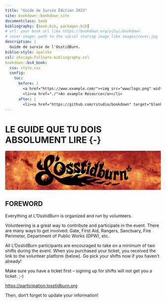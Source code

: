 ```yaml
--- 
title: "Guide de Survie Édition 2023"
site: bookdown::bookdown_site
documentclass: book
bibliography: [book.bib, packages.bib]
# url: your book url like https://bookdown.org/yihui/bookdown
# cover-image: path to the social sharing image like images/cover.jpg
description: |
  Guide de survie de l'OsstidBurn.
biblio-style: apalike
csl: chicago-fullnote-bibliography.csl
bookdown::bs4_book:
  css: style.css
  config:
    toc:
      before: |
        <a href="https://www.example.com/"><img src="www/logo.png" width="280"></a>
        <li><a href="./">An example Resource</a></li>
      after: |
        <li><a href="https://github.com/rstudio/bookdown" target="blank">Published with bookdown</a></li>
---
```


# LE GUIDE QUE TU DOIS ABSOLUMENT LIRE {-}

<img src="www/logo.png"  width=100% height=50%>


<h2><span> FOREWORD </span></h2> 

Everything at L’OsstidBurn is organized and run by volunteers.  

Volunteering is a great way to contribute and participate in the event. There are many ways  to get involved: Gate, First Aid, Rangers, Sanctuary, Fire Perimeter, Department of  Public Works (DPW), etc.

All L’OsstidBurn participants are encouraged to take on a minimum of two shifts during the event. When you purchased your ticket, you received the link to the volunteer platform (below). Go pick your shifts now if you haven’t already!

Make sure you have a ticket first – signing up for shifts will not get you a ticket. ;-) 
  

https://participation.losstidburn.org

Then, don’t forget to update your information!









